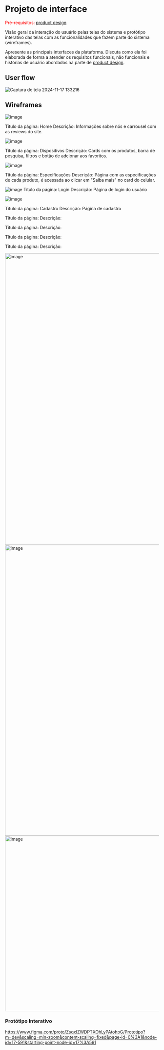 
# Projeto de interface

<span style="color:red">Pré-requisitos: <a href="03-Product-design.md"> product design</a></span>

 Visão geral da interação do usuário pelas telas do sistema e protótipo interativo das telas com as funcionalidades que fazem parte do sistema (wireframes).

 Apresente as principais interfaces da plataforma. Discuta como ela foi elaborada de forma a atender os requisitos funcionais, não funcionais e histórias de usuário abordados na parte de <a href="03-Product-design.md"> product design</a></span>.

 ## User flow

![Captura de tela 2024-11-17 133216](https://github.com/user-attachments/assets/6681db17-d90f-4aa1-9afd-d65f2762282b)


## Wireframes
![image](https://github.com/user-attachments/assets/c30a6e62-ea78-4e55-aa67-f32e2f7efeeb)

Título da página: Home
Descrição: Informações sobre nós e carrousel com as reviews do site.

![image](https://github.com/user-attachments/assets/479f940b-fa9d-4d4e-8244-1dc437f54cb3)

Título da página: Dispositivos
Descrição: Cards com os produtos, barra de pesquisa, filtros e botão de adcionar aos favoritos.

![image](https://github.com/user-attachments/assets/2fe8d89d-6d0e-49c3-a6b6-9fb5b6b17735)

Título da página: Especificações
Descrição: Página com as especificações de cada produto, é acessada ao clicar em "Saiba mais" no card do celular.

![image](https://github.com/user-attachments/assets/62cd4a0b-b68d-4dee-a73a-5b9db6f08513)
Título da página: Login
Descrição: Página de login do usuário

![image](https://github.com/user-attachments/assets/3674cd21-3c85-41e2-916e-f1d06cc549ad)

Título da página: Cadastro
Descrição: Página de cadastro

Título da página: 
Descrição: 

Título da página: 
Descrição: 

Título da página: 
Descrição: 

Título da página: 
Descrição: 




<img width="952" alt="image" src="https://github.com/user-attachments/assets/36cf3aec-ca8d-4b93-a39f-f952b1e60300">
<img width="950" alt="image" src="https://github.com/user-attachments/assets/041214c9-55c5-401e-898d-490d89622770">
<img width="573" alt="image" src="https://github.com/user-attachments/assets/6f4bfff9-e85a-43a9-8106-55cf7bbb09c1">

### Protótipo Interativo
https://www.figma.com/proto/ZsqxIZWDPTXOhLyPAtohpG/Prototipo?m=dev&scaling=min-zoom&content-scaling=fixed&page-id=0%3A1&node-id=17-591&starting-point-node-id=17%3A591
